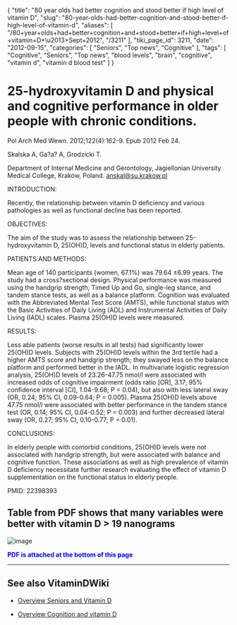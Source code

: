 {
    "title": "80 year olds had better cognition and stood better if high level of vitamin D",
    "slug": "80-year-olds-had-better-cognition-and-stood-better-if-high-level-of-vitamin-d",
    "aliases": [
        "/80+year+olds+had+better+cognition+and+stood+better+if+high+level+of+vitamin+D+\u2013+Sept+2012",
        "/3211"
    ],
    "tiki_page_id": 3211,
    "date": "2012-09-15",
    "categories": [
        "Seniors",
        "Top news",
        "Cognitive"
    ],
    "tags": [
        "Cognitive",
        "Seniors",
        "Top news",
        "blood levels",
        "brain",
        "cognitive",
        "vitamin d",
        "vitamin d blood test"
    ]
}


# 25-hydroxyvitamin D and physical and cognitive performance in older people with chronic conditions.

Pol Arch Med Wewn. 2012;122(4):162-9. Epub 2012 Feb 24.

Skalska A, Ga?a? A, Grodzicki T.

Department of Internal Medicine and Gerontology, Jagiellonian University Medical College, Kraków, Poland. anskal@su.krakow.pl

INTRODUCTION:

Recently, the relationship between vitamin D deficiency and various pathologies as well as functional decline has been reported.

OBJECTIVES:

The aim of the study was to assess the relationship between 25-hydroxyvitamin D, 25(OH)D, levels and functional status in elderly patients.

PATIENTS AND METHODS:

Mean age of 140 participants (women, 67.1%) was 79.64 ±6.99 years. The study had a cross?sectional design. Physical performance was measured using the handgrip strength, Timed Up and Go, single-leg stance, and tandem stance tests, as well as a balance platform. Cognition was evaluated with the Abbreviated Mental Test Score (AMTS), while functional status with the Basic Activities of Daily Living (ADL) and Instrumental Activities of Daily Living (IADL) scales. Plasma 25(OH)D levels were measured.

RESULTS:

Less able patients (worse results in all tests) had significantly lower 25(OH)D levels. Subjects with 25(OH)D levels within the 3rd tertile had a higher AMTS score and handgrip strength; they swayed less on the balance platform and performed better in the IADL. In multivariate logistic regression analysis, 25(OH)D levels of 23.26-47.75 nmol/l were associated with increased odds of cognitive impairment (odds ratio <span>[OR]</span>, 3.17; 95% confidence interval <span>[CI]</span>, 1.04-9.68; P = 0.04), but also with less lateral sway (OR, 0.24; 95% CI, 0.09-0.64; P = 0.005). Plasma 25(OH)D levels above 47.75 nmol/l were associated with better performance in the tandem stance test (OR, 0.14; 95% CI, 0.04-0.52; P = 0.003) and further decreased lateral sway (OR, 0.27; 95% CI, 0.10-0.77; P = 0.01).

CONCLUSIONS:

In elderly people with comorbid conditions, 25(OH)D levels were not associated with handgrip strength, but were associated with balance and cognitive function. These associations as well as high prevalence of vitamin D deficiency necessitate further research evaluating the effect of vitamin D supplementation on the functional status in elderly people.

PMID: 22398393

## Table from PDF shows that many variables were better with vitamin D > 19 nanograms

<img src="https://d378j1rmrlek7x.cloudfront.net/attachments/jpeg/polish-seniors.jpg" alt="image" style="max-width: 800px;">

 **<span style="color:#00F;">PDF is attached at the bottom of this page</span>** 

- - - - - - - - - - - - - - - - - - - - 

## See also VitaminDWiki

* [Overview Seniors and Vitamin D](/posts/overview-seniors-and-vitamin-d)

* [Overview Cognition and vitamin D](/tags/overview-cognition-and-vitamin-d.html)